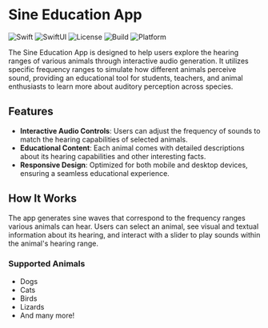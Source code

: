 # Sine Education App

![Swift](https://img.shields.io/badge/language-Swift-orange.svg)
![SwiftUI](https://img.shields.io/badge/framework-SwiftUI-blue.svg)
![License](https://img.shields.io/badge/license-MIT-lightgrey)
![Build](https://img.shields.io/badge/build-passing-brightgreen)
![Platform](https://img.shields.io/badge/platform-iOS-blue)

The Sine Education App is designed to help users explore the hearing ranges of various animals through interactive audio generation. It utilizes specific frequency ranges to simulate how different animals perceive sound, providing an educational tool for students, teachers, and animal enthusiasts to learn more about auditory perception across species.

## Features

- **Interactive Audio Controls**: Users can adjust the frequency of sounds to match the hearing capabilities of selected animals.
- **Educational Content**: Each animal comes with detailed descriptions about its hearing capabilities and other interesting facts.
- **Responsive Design**: Optimized for both mobile and desktop devices, ensuring a seamless educational experience.

## How It Works

The app generates sine waves that correspond to the frequency ranges various animals can hear. Users can select an animal, see visual and textual information about its hearing, and interact with a slider to play sounds within the animal's hearing range.

### Supported Animals

- Dogs
- Cats
- Birds
- Lizards
- And many more!

